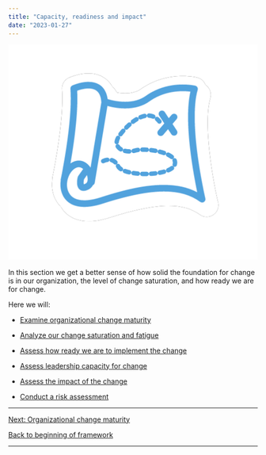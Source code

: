 ```yaml
---
title: "Capacity, readiness and impact"
date: "2023-01-27"
---
```


![](images/FLC-Strategizing.png)

In this section we get a better sense of how solid the foundation for change is in our organization, the level of change saturation, and how ready we are for change.

Here we will:

- [Examine organizational change maturity](/capacity-readiness-and-impact/organizational-change-maturity/)

- [Analyze our change saturation and fatigue](/change-saturation-and-fatigue/)

- [Assess how ready we are to implement the change](/assess-how-ready-we-are-to-implement-the-change/)

- [Assess leadership capacity for change](/assess-our-leaderships-capacity-for-change/)

- [Assess the impact of the change](/assessing-the-impact/)

- [Conduct a risk assessment](/understanding-our-risks/)

* * *

[Next: Organizational change maturity](https://articles.alpha.canada.ca/framework-for-leading-change/capacity-readiness-and-impact/organizational-change-maturity/)

[Back to beginning of framework](https://articles.alpha.canada.ca/framework-for-leading-change/home/)

* * *
